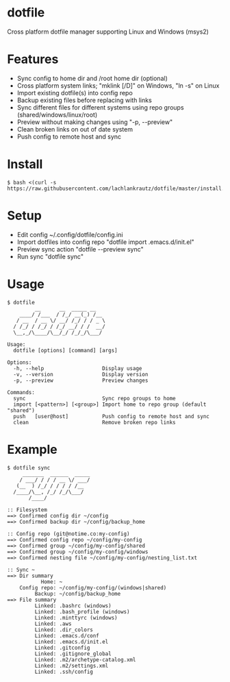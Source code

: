 # dotfile

Cross platform dotfile manager supporting Linux and Windows (msys2)

# Features
- Sync config to home dir and /root home dir (optional)
- Cross platform system links; "mklink [/D]" on Windows, "ln -s" on Linux
- Import existing dotfile(s) into config repo
- Backup existing files before replacing with links
- Sync different files for different systems using repo groups (shared/windows/linux/root)
- Preview without making changes using "-p, --preview"
- Clean broken links on out of date system
- Push config to remote host and sync

# Install
```
$ bash <(curl -s https://raw.githubusercontent.com/lachlankrautz/dotfile/master/install.sh)
```

# Setup
- Edit config ~/.config/dotfile/config.ini
- Import dotfiles into config repo "dotfile import .emacs.d/init.el"
- Preview sync action "dotfile --preview sync"
- Run sync "dotfile sync"

# Usage

```
$ dotfile
         __      __  _____ __
    ____/ /___  / /_/ __(_) /__
   / __  / __ \/ __/ /_/ / / _ \
  / /_/ / /_/ / /_/ __/ / /  __/
  \__,_/\____/\__/_/ /_/_/\___/

Usage:
  dotfile [options] [command] [args]

Options:
  -h, --help                   Display usage
  -v, --version                Display version
  -p, --preview                Preview changes

Commands:
  sync                         Sync repo groups to home
  import [<pattern>] [<group>] Import home to repo group (default "shared")
  push   [user@host]           Push config to remote host and sync
  clean                        Remove broken repo links

```

# Example

```
$ dotfile sync
     _______  ______  _____
    / ___/ / / / __ \/ ___/
   (__  ) /_/ / / / / /__
  /____/\__, /_/ /_/\___/
       /____/

:: Filesystem
==> Confirmed config dir ~/config
==> Confirmed backup dir ~/config/backup_home

:: Config repo (git@notime.co:my-config)
==> Confirmed config repo ~/config/my-config
==> Confirmed group ~/config/my-config/shared
==> Confirmed group ~/config/my-config/windows
==> Confirmed nesting file ~/config/my-config/nesting_list.txt

:: Sync ~
==> Dir summary
           Home: ~
    Config repo: ~/config/my-config/(windows|shared)
         Backup: ~/config/backup_home
==> File summary
         Linked: .bashrc (windows)
         Linked: .bash_profile (windows)
         Linked: .minttyrc (windows)
         Linked: .aws
         Linked: .dir_colors
         Linked: .emacs.d/conf
         Linked: .emacs.d/init.el
         Linked: .gitconfig
         Linked: .gitignore_global
         Linked: .m2/archetype-catalog.xml
         Linked: .m2/settings.xml
         Linked: .ssh/config

```

